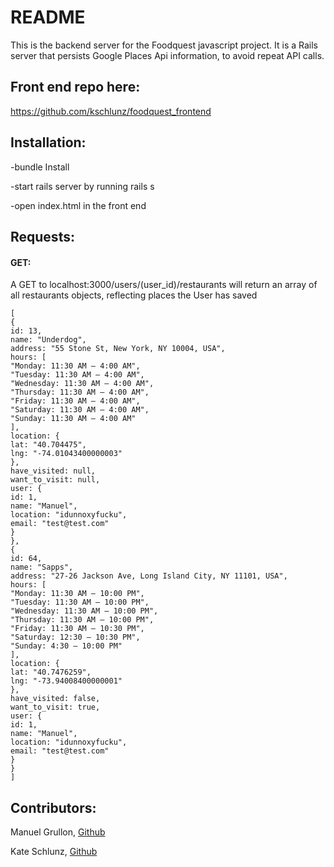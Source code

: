 # README

This is the backend server for the Foodquest javascript project. It is a Rails server that persists Google Places Api information, to avoid repeat API calls.
## Front end repo here:
https://github.com/kschlunz/foodquest_frontend

## Installation:

-bundle Install

-start rails server by running rails s

-open index.html in the front end

## Requests:

#### GET:
A GET to localhost:3000/users/(user_id)/restaurants 
will return an array of all restaurants objects, reflecting places the User has saved

````
[
{
id: 13,
name: "Underdog",
address: "55 Stone St, New York, NY 10004, USA",
hours: [
"Monday: 11:30 AM – 4:00 AM",
"Tuesday: 11:30 AM – 4:00 AM",
"Wednesday: 11:30 AM – 4:00 AM",
"Thursday: 11:30 AM – 4:00 AM",
"Friday: 11:30 AM – 4:00 AM",
"Saturday: 11:30 AM – 4:00 AM",
"Sunday: 11:30 AM – 4:00 AM"
],
location: {
lat: "40.704475",
lng: "-74.01043400000003"
},
have_visited: null,
want_to_visit: null,
user: {
id: 1,
name: "Manuel",
location: "idunnoxyfucku",
email: "test@test.com"
}
},
{
id: 64,
name: "Sapps",
address: "27-26 Jackson Ave, Long Island City, NY 11101, USA",
hours: [
"Monday: 11:30 AM – 10:00 PM",
"Tuesday: 11:30 AM – 10:00 PM",
"Wednesday: 11:30 AM – 10:00 PM",
"Thursday: 11:30 AM – 10:00 PM",
"Friday: 11:30 AM – 10:30 PM",
"Saturday: 12:30 – 10:30 PM",
"Sunday: 4:30 – 10:00 PM"
],
location: {
lat: "40.7476259",
lng: "-73.94008400000001"
},
have_visited: false,
want_to_visit: true,
user: {
id: 1,
name: "Manuel",
location: "idunnoxyfucku",
email: "test@test.com"
}
}
]
````

## Contributors:

Manuel Grullon, [Github](https://github.com/menudevelopment)

Kate Schlunz, [Github](https://github.com/kschlun)
